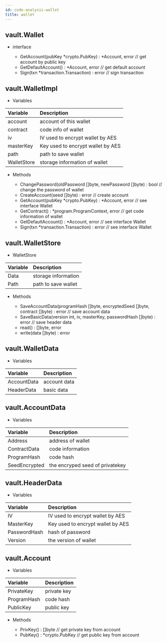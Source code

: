 ```yaml
---
id: code-analysis-wallet
title: wallet
---
```



## vault.Wallet

* interface

   + GetAccount(pubKey *crypto.PubKey) : *Account, error   // get account by public key
   + GetDefaultAccount() : *Account, error                 // get default account
   + Sign(txn *transaction.Transaction) : error            // sign transaction

## vault.WalletImpl

* Variables

|Variable            |Description|
|:----               |:----|
|account             |account of this wallet|
|contract            |code info of wallet|
|iv                  |IV used to encrypt wallet by AES|
|masterKey           |Key used to encrypt wallet by AES|
|path                |path to save wallet|
|WalletStore         |storage information of wallet|

* Methods

   + ChangePassword(oldPassword []byte, newPassword []byte) : bool  // change the password of wallet
   + CreateAccount(seed []byte) : error                             // create account
   + GetAccount(pubKey *crypto.PubKey) : *Account, error            // see interface Wallet
   + GetContract() : *program.ProgramContext, error                 // get code information of wallet
   + GetDefaultAccount() : *Account, error                          // see interface Wallet
   + Sign(txn *transaction.Transaction) : error                     // see interface Wallet

## vault.WalletStore

* WalletStore

|Variable            |Description|
|:----               |:----|
|Data                |storage information|
|Path                |path to save wallet|

* Methods

   + SaveAccountData(programHash []byte, encryptedSeed []byte, contract []byte) : error   // save account data
   + SaveBasicData(version int, iv, masterKey, passwordHash []byte) : error               // save header data
   - read() : []byte, error
   - write(data []byte) : error

## vault.WalletData

* Variables

|Variable            |Description|
|:----               |:----|
|AccountData         |account data|
|HeaderData          |basic data|

## vault.AccountData

* Variables

|Variable            |Description|
|:----               |:----|
|Address             |address of wallet|
|ContractData        |code information |
|ProgramHash         |code hash        |
|SeedEncrypted       |the encryped seed of privatekey|

## vault.HeaderData

* Variables

|Variable            |Description|
|:----               |:----|
|IV                  |IV used to encrypt wallet by AES|
|MasterKey           |Key used to encrypt wallet by AES|
|PasswordHash        |hash of password|
|Version             |the version of wallet|

## vault.Account

* Variables

|Variable            |Description|
|:----               |:----|
|PrivateKey          |private key|
|ProgramHash         |code hash|
|PublicKey           |public key|

* Methods

   + PrivKey() : []byte            // get private key from account
   + PubKey() : *crypto.PubKey     // get public key from account

